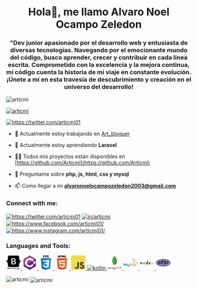 <h1 align="center">Hola👋, me llamo Alvaro Noel Ocampo Zeledon</h1>
<h3 align="center">"Dev junior apasionado por el desarrollo web y entusiasta de diversas tecnologías. Navegando por el emocionante mundo del código, busco aprender, crecer y contribuir en cada línea escrita. Comprometido con la excelencia y la mejora continua, mi código cuenta la historia de mi viaje en constante evolución. ¡Únete a mí en esta travesía de descubrimiento y creación en el universo del desarrollo!</h3>

<p align="left"> <img src="https://komarev.com/ghpvc/?username=articmi&label=Profile%20views&color=0e75b6&style=flat" alt="articmi" /> </p>

<p align="left"> <a href="https://github.com/ryo-ma/github-profile-trophy"><img src="https://github-profile-trophy.vercel.app/?username=articmi" alt="articmi" /></a> </p>

<p align="left"> <a href="https://twitter.com/https://twitter.com/articmi01" target="blank"><img src="https://img.shields.io/twitter/follow/https://twitter.com/articmi01?logo=twitter&style=for-the-badge" alt="https://twitter.com/articmi01" /></a> </p>

- 🔭 Actualmente estoy trabajando en [Art_bloguer](https://github.com/Articmi/Art_Bloger)

- 🌱 Actualmente estoy aprendiendo **Laravel**

- 👨‍💻 Todos mis proyectos están disponibles en [https://github.com/Articmi](https://github.com/Articmi)

- 💬 Preguntame sobre **php, js, html, css y mysql**

- 📫 Como llegar a mi **alvaronoelocampozeledon2003@gmail.com**

<h3 align="left">Connect with me:</h3>
<p align="left">
<a href="https://twitter.com/https://twitter.com/articmi01" target="blank"><img align="center" src="https://raw.githubusercontent.com/rahuldkjain/github-profile-readme-generator/master/src/images/icons/Social/twitter.svg" alt="https://twitter.com/articmi01" height="30" width="40" /></a>
<a href="https://linkedin.com/in/in/articmi" target="blank"><img align="center" src="https://raw.githubusercontent.com/rahuldkjain/github-profile-readme-generator/master/src/images/icons/Social/linked-in-alt.svg" alt="in/articmi" height="30" width="40" /></a>
<a href="https://fb.com/https://www.facebook.com/articmi01/" target="blank"><img align="center" src="https://raw.githubusercontent.com/rahuldkjain/github-profile-readme-generator/master/src/images/icons/Social/facebook.svg" alt="https://www.facebook.com/articmi01/" height="30" width="40" /></a>
<a href="https://instagram.com/https://www.instagram.com/articmi01/" target="blank"><img align="center" src="https://raw.githubusercontent.com/rahuldkjain/github-profile-readme-generator/master/src/images/icons/Social/instagram.svg" alt="https://www.instagram.com/articmi01/" height="30" width="40" /></a>
</p>

<h3 align="left">Languages and Tools:</h3>
<p align="left"> <a href="https://getbootstrap.com" target="_blank" rel="noreferrer"> <img src="https://raw.githubusercontent.com/devicons/devicon/master/icons/bootstrap/bootstrap-plain-wordmark.svg" alt="bootstrap" width="40" height="40"/> </a> <a href="https://www.w3schools.com/cs/" target="_blank" rel="noreferrer"> <img src="https://raw.githubusercontent.com/devicons/devicon/master/icons/csharp/csharp-original.svg" alt="csharp" width="40" height="40"/> </a> <a href="https://www.w3schools.com/css/" target="_blank" rel="noreferrer"> <img src="https://raw.githubusercontent.com/devicons/devicon/master/icons/css3/css3-original-wordmark.svg" alt="css3" width="40" height="40"/> </a> <a href="https://www.w3.org/html/" target="_blank" rel="noreferrer"> <img src="https://raw.githubusercontent.com/devicons/devicon/master/icons/html5/html5-original-wordmark.svg" alt="html5" width="40" height="40"/> </a> <a href="https://developer.mozilla.org/en-US/docs/Web/JavaScript" target="_blank" rel="noreferrer"> <img src="https://raw.githubusercontent.com/devicons/devicon/master/icons/javascript/javascript-original.svg" alt="javascript" width="40" height="40"/> </a> <a href="https://kotlinlang.org" target="_blank" rel="noreferrer"> <img src="https://www.vectorlogo.zone/logos/kotlinlang/kotlinlang-icon.svg" alt="kotlin" width="40" height="40"/> </a> <a href="https://www.mongodb.com/" target="_blank" rel="noreferrer"> <img src="https://raw.githubusercontent.com/devicons/devicon/master/icons/mongodb/mongodb-original-wordmark.svg" alt="mongodb" width="40" height="40"/> </a> <a href="https://www.mysql.com/" target="_blank" rel="noreferrer"> <img src="https://raw.githubusercontent.com/devicons/devicon/master/icons/mysql/mysql-original-wordmark.svg" alt="mysql" width="40" height="40"/> </a> <a href="https://nodejs.org" target="_blank" rel="noreferrer"> <img src="https://raw.githubusercontent.com/devicons/devicon/master/icons/nodejs/nodejs-original-wordmark.svg" alt="nodejs" width="40" height="40"/> </a> <a href="https://www.php.net" target="_blank" rel="noreferrer"> <img src="https://raw.githubusercontent.com/devicons/devicon/master/icons/php/php-original.svg" alt="php" width="40" height="40"/> </a> </p>

<p><img align="left" src="https://github-readme-stats.vercel.app/api/top-langs?username=articmi&show_icons=true&locale=en&layout=compact" alt="articmi" /></p>

<p>&nbsp;<img align="center" src="https://github-readme-stats.vercel.app/api?username=articmi&show_icons=true&locale=en" alt="articmi" /></p>
